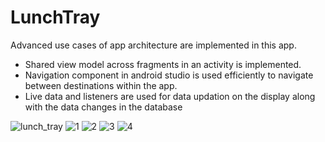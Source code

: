 # LunchTray

Advanced use cases of app architecture are implemented in this app. 

- Shared view model across fragments in an activity is implemented. 
- Navigation component in android studio is used efficiently to navigate between destinations within the app. 
- Live data and listeners are used for data updation on the display along with the data changes in the database

![lunch_tray](https://user-images.githubusercontent.com/56432777/170812622-3a8f0afc-4e8c-4558-a3f5-1715fb2b552c.jpg)
![1](https://user-images.githubusercontent.com/56432777/170812626-1f6e6058-4151-413c-acd4-4b85315af647.jpg)
![2](https://user-images.githubusercontent.com/56432777/170812629-442d7f4d-9e8f-4e59-b79e-b8ced567fe6b.jpg)
![3](https://user-images.githubusercontent.com/56432777/170812631-b2cecd5b-4ab3-48c9-a83e-bad251d259d5.jpg)
![4](https://user-images.githubusercontent.com/56432777/170812635-52546be0-ed27-4243-a2cb-646560841977.jpg)
